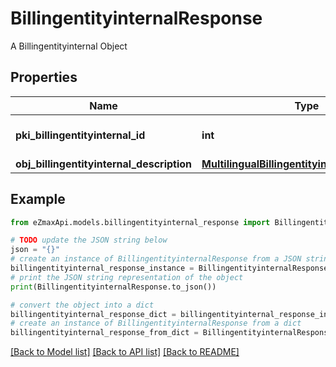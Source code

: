 # BillingentityinternalResponse

A Billingentityinternal Object

## Properties

Name | Type | Description | Notes
------------ | ------------- | ------------- | -------------
**pki_billingentityinternal_id** | **int** | The unique ID of the Billingentityinternal. | 
**obj_billingentityinternal_description** | [**MultilingualBillingentityinternalDescription**](MultilingualBillingentityinternalDescription.md) |  | 

## Example

```python
from eZmaxApi.models.billingentityinternal_response import BillingentityinternalResponse

# TODO update the JSON string below
json = "{}"
# create an instance of BillingentityinternalResponse from a JSON string
billingentityinternal_response_instance = BillingentityinternalResponse.from_json(json)
# print the JSON string representation of the object
print(BillingentityinternalResponse.to_json())

# convert the object into a dict
billingentityinternal_response_dict = billingentityinternal_response_instance.to_dict()
# create an instance of BillingentityinternalResponse from a dict
billingentityinternal_response_from_dict = BillingentityinternalResponse.from_dict(billingentityinternal_response_dict)
```
[[Back to Model list]](../README.md#documentation-for-models) [[Back to API list]](../README.md#documentation-for-api-endpoints) [[Back to README]](../README.md)


